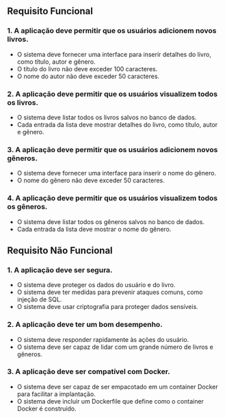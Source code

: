 ## Requisito Funcional

### 1. A aplicação deve permitir que os usuários adicionem novos livros.
- O sistema deve fornecer uma interface para inserir detalhes do livro, como título, autor e gênero.
- O título do livro não deve exceder 100 caracteres.
- O nome do autor não deve exceder 50 caracteres.
### 2. A aplicação deve permitir que os usuários visualizem todos os livros.
- O sistema deve listar todos os livros salvos no banco de dados.
- Cada entrada da lista deve mostrar detalhes do livro, como título, autor e gênero.
### 3. A aplicação deve permitir que os usuários adicionem novos gêneros.
- O sistema deve fornecer uma interface para inserir o nome do gênero.
- O nome do gênero não deve exceder 50 caracteres.
### 4. A aplicação deve permitir que os usuários visualizem todos os gêneros.
- O sistema deve listar todos os gêneros salvos no banco de dados.
- Cada entrada da lista deve mostrar o nome do gênero.

## Requisito Não Funcional

### 1. A aplicação deve ser segura.
- O sistema deve proteger os dados do usuário e do livro.
- O sistema deve ter medidas para prevenir ataques comuns, como injeção de SQL.
- O sistema deve usar criptografia para proteger dados sensíveis.
### 2. A aplicação deve ter um bom desempenho.
- O sistema deve responder rapidamente às ações do usuário.
- O sistema deve ser capaz de lidar com um grande número de livros e gêneros.
### 3. A aplicação deve ser compatível com Docker.
- O sistema deve ser capaz de ser empacotado em um container Docker para facilitar a implantação.
- O sistema deve incluir um Dockerfile que define como o container Docker é construído.